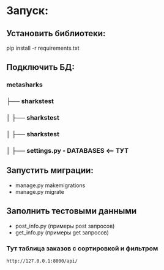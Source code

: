 # Запуск:

## Установить библиотеки:
pip install -r requirements.txt

## Подключить БД:
### metasharks
### ├── sharkstest
### │   ├── sharkstest
### │   ├── sharkstest
### │   ├── settings.py - DATABASES  <-- ТУТ

## Запустить миграции:
- manage.py makemigrations
- manage.py migrate

## Заполнить тестовыми данными
- post_info.py (примеры post запросов)
- get_info.py (примеры get запросов)

### Тут таблица заказов с сортировкой и фильтром
`http://127.0.0.1:8000/api/`
